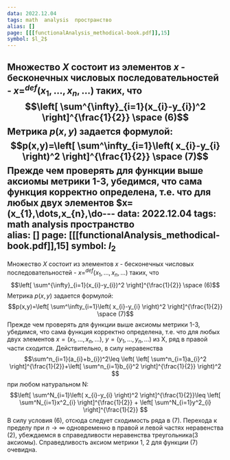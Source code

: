 ```yaml
---
data: 2022.12.04
tags: math  analysis  пространство  
alias: []
page: [[[functionalAnalysis_methodical-book.pdf]],15]
symbol: $l_2$
---
```

Множество $X$ состоит из элементов $x$ - бесконечных числовых последовательностей - $x=^{def}(x_{1},\dots,x_{n},\dots)$ таких, что $$\left[ \sum^{\infty}_{i=1}(x_{i}-y_{i})^2 \right]^{\frac{1}{2}} \space  (6)$$
Метрика $p(x,y)$ задается формулой: $$p(x,y)=\left[ \sum^\infty_{i=1}\left( x_{i}-y_{i} \right)^2  \right]^{\frac{1}{2}}  \space  (7)$$
Прежде чем проверять для функции выше аксиомы метрики 1-3, убедимся, что сама функция корректно определена, т.е. что для любых двух элементов $x=(x_{1},\dots,x_{n},\do---
data: 2022.12.04
tags: math  analysis  пространство  
alias: []
page: [[[functionalAnalysis_methodical-book.pdf]],15]
symbol: $l_2$
---
Множество $X$ состоит из элементов $x$ - бесконечных числовых последовательностей - $x=^{def}(x_{1},\dots,x_{n},\dots)$ таких, что $$\left[ \sum^{\infty}_{i=1}(x_{i}-y_{i})^2 \right]^{\frac{1}{2}} \space  (6)$$
Метрика $p(x,y)$ задается формулой: $$p(x,y)=\left[ \sum^\infty_{i=1}\left( x_{i}-y_{i} \right)^2  \right]^{\frac{1}{2}}  \space  (7)$$
Прежде чем проверять для функции выше аксиомы метрики 1-3, убедимся, что сама функция корректно определена, т.е. что для любых двух элементов $x=(x_{1},\dots,x_{n},\dots)$, $y=(y_{1},\dots,y_{n},\dots)$ из X, ряд в правой части сходится.
Действительно, в силу неравенства $$\sum^n_{i=1}(a_{i}+b_{i})^2\leq \left( \left[ \sum^n_{i=1}a_{i}^2 \right]^{\frac{1}{2}}+\left[ \sum^n_{i=1}b_{i}^2 \right]^{\frac{1}{2}}   \right)^2 $$
при любом натуральном N: $$\left[ \sum^N_{i=1}\left( x_{i}-y_{i} \right)^2 \right]^{\frac{1}{2}}\leq \left[ \sum^N_{i=1}x^2_{i} \right]^{\frac{1}{2}} + \left[ \sum^N_{i=1}y^2_{i} \right]^{\frac{1}{2}} $$
В силу условия (6), отсюда следует сходимость ряда в (7). 
Перехода к пределу при $n\to \infty$ одновременно в правой и левой частях неравенства (2), убеждаемся в справедливости неравенства треугольника(3 аксиомы). Справедливость аксиом метрики 1, 2 для функции (7) очевидна.

